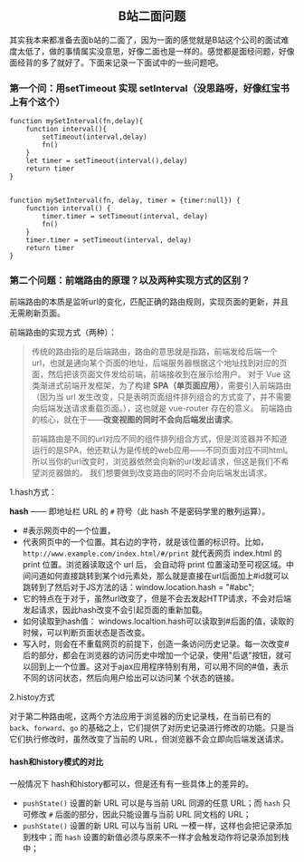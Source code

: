 <h2 align ="center">B站二面问题</h2>

其实我本来都准备去面b站的二面了，因为一面的感觉就是B站这个公司的面试难度太低了，做的事情属实没意思，好像二面也是一样的。感觉都是面经问题，好像面经背的多了就好了。下面来记录一下面试中的一些问题吧。

### 第一个问：用setTimeout 实现 setInterval（没思路呀，好像红宝书上有个这个）

```
function mySetInterval(fn,delay){
	function interval(){
		setTimeout(interval,delay)
		fn()
	}
	let timer = setTimeout(interval(),delay)
	return timer
}


function mySetInterval(fn, delay, timer = {timer:null}) {
    function interval() {
        timer.timer = setTimeout(interval, delay)
        fn()
    }
    timer.timer = setTimeout(interval, delay)
    return timer
}
```

### 第二个问题：前端路由的原理？以及两种实现方式的区别？

前端路由的本质是监听url的变化，匹配正确的路由规则，实现页面的更新，并且无需刷新页面。

前端路由的实现方式（两种）：

> 传统的路由指的是后端路由，路由的意思就是指路，前端发给后端一个url，也就是通向某个页面的地址，后端服务器根据这个地址找到对应的页面，然后把该页面文件发给前端，前端接收到在展示给用户。
>  对于 Vue 这类渐进式前端开发框架，为了构建 **SPA（单页面应用）**，需要引入前端路由（因为当 url 发生改变，只是表明页面组件排列组合的方式变了，并不需要向后端发送请求重载页面。），这也就是 vue-router 存在的意义。
>  前端路由的核心，就在于——**改变视图的同时不会向后端发出请求**。
>
> 前端路由是不同的url对应不同的组件排列组合方式，但是浏览器并不知道运行的是SPA，他还默认为是传统的web应用——不同页面对应不同html。所以当你的url改变时，浏览器依然会向新的url发起请求，但这是我们不希望浏览器做的。
>  我们想要做到改变路由的同时不会向后端发出请求。

1.hash方式：

**hash** —— 即地址栏 URL 的 `#` 符号（此 hash 不是密码学里的散列运算）。

- #表示网页中的一个位置，
- 代表网页中的一个位置。其右边的字符，就是该位置的标识符。比如，
   `http://www.example.com/index.html/#/print` 就代表网页 index.html 的 print 位置。浏览器读取这个 url 后，
   会自动将 print 位置滚动至可视区域。中间问道如何直接跳转到某个id元素处，那么就是直接在url后面加上#id就可以跳转到了然后对于JS方法的话：window.location.hash = "#abc";
- 它的特点在于对于，虽然url改变了，但是不会去发起HTTP请求，不会对后端发起请求，因此hash改变不会引起页面的重新加载。
- 如何读取到hash值： windows.localtion.hash可以读取到#后面的值，读取的时候，可以判断页面状态是否改变。
- 写入时，则会在不重载网页的前提下，创造一条访问历史记录。每一次改变#后的部分，都会在浏览器的访问历史中增加一个记录，使用"后退"按钮，就可以回到上一个位置。这对于ajax应用程序特别有用，可以用不同的#值，表示不同的访问状态，然后向用户给出可以访问某 个状态的链接。

2.histoy方式

对于第二种路由呢，这两个方法应用于浏览器的历史记录栈，在当前已有的 `back`、`forward`、`go` 的基础之上，它们提供了对历史记录进行修改的功能。只是当它们执行修改时，虽然改变了当前的 URL，但浏览器不会立即向后端发送请求。

#### hash和history模式的对比

一般情况下 hash和history都可以，但是还有有一些具体上的差异的。

- `pushState()` 设置的新 URL 可以是与当前 URL 同源的任意 URL；而 `hash` 只可修改 `#` 后面的部分，因此只能设置与当前 URL 同文档的 URL；
- `pushState()` 设置的新 URL 可以与当前 URL 一模一样，这样也会把记录添加到栈中；而 `hash` 设置的新值必须与原来不一样才会触发动作将记录添加到栈中；

